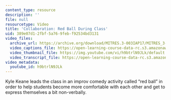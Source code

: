 ```yaml
---
content_type: resource
description: ''
file: null
resourcetype: Video
title: 'Collaboration: Red Ball During Class'
uid: 389e07d1-2fbf-5a76-9feb-f92534bd3131
video_files:
  archive_url: https://archive.org/download/MITRES.3-003IAP17/MITRES_3-003IAP17_Class_Activities_08_300k.mp4
  video_captions_file: https://open-learning-course-data-rc.s3.amazonaws.com/res-3-003-learn-to-build-your-own-videogame-with-the-unity-game-engine-and-microsoft-kinect-january-iap-2017/97624bc8c85059e98b2d3dfd15b82b73_h9btrlN9JLk.vtt
  video_thumbnail_file: https://img.youtube.com/vi/h9btrlN9JLk/default.jpg
  video_transcript_file: https://open-learning-course-data-rc.s3.amazonaws.com/res-3-003-learn-to-build-your-own-videogame-with-the-unity-game-engine-and-microsoft-kinect-january-iap-2017/b04b235ceb1f8c70159d64e255c728df_h9btrlN9JLk.pdf
video_metadata:
  youtube_id: h9btrlN9JLk
---
```


Kyle Keane leads the class in an improv comedy activity called “red ball” in order to help students become more comfortable with each other and get to express themselves a bit non-verbally.